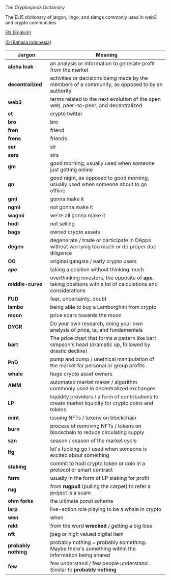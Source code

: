 *The Cryptospeak Dictionary*

The ELI5 dictionary of jargon, lingo, and slangs commonly used in web3 and crypto communities.

[EN (English)](./README.md)

[ID (Bahasa Indonesia)](./README-id.md)

|Jargon|Meaning|
|------|----|
|**alpha leak**| an analysis or information to generate profit from the market|
|**decentralized**| activities or decisions being made by the members of a community, as opposed to by an authority|
|**web3**| terms related to the next evolution of the open web, peer-to-peer, and decentralized |
|**ct**| crypto twitter |
|**bro**| bro |
|**fren**| friend |
|**frens**| friends |
|**ser**| sir |
|**sers**| sirs |
|**gm**| good morning, usually used when someone just getting online|
|**gn**| good night, as opposed to good morning, usually used when someone about to go offline|
|**gmi**| gonna make it |
|**ngmi**| not gonna make it |
|**wagmi**| we're all gonna make it |
|**hodl**| not selling |
|**bags**| owned crypto assets|
|**degen**| degenerate / trade or participate in DApps without worrying too much or do proper due diligence |
|**OG**| original gangsta / early crypto users|
|**ape**| taking a position without thinking much |
|**middle-curve**| overthinking investors, the opposite of **ape**, taking positions with a lot of calculations and considerations |
|**FUD**| fear, uncertainty, doubt |
|**lambo**| being able to buy a Lamborghini from crypto|
|**moon**| price soars towards the moon|
|**DYOR**| Do your own research, doing your own analysis of price, ta, and fundamentals |
|**bart**| The price chart that forms a pattern like bart simpson's head (dramatic up, followed by drastic decline) |
|**PnD**| pump and dump / unethical manipulation of the market for personal or group profits|
|**whale**| huge crypto asset owners|
|**AMM**| automated market maker / algorithm commonly used in decentralized exchanges|
|**LP**| liquidity providers / a form of contributions to create market liquidity for crypto coins and tokens|
|**mint**| issuing NFTs / tokens on blockchain |
|**burn**| process of removing NFTs / tokens on blockchain to reduce circulating supply|
|**szn**| season / season of the market cycle |
|**lfg**| let's fucking go / used when someone is excited about something |
|**staking**| commit to hodl crypto token or coin in a protocol or smart contract|
|**farm**| usually in the form of LP staking for profit|
|**rug**| from **rugpull** (pulling the carpet) to refer a project is a scam|
|**ohm forks**| the ultimate ponzi scheme|
|**larp**| live-action role playing to be a whale in crypto|
|**wen**| when |
|**rekt**| from the word **wrecked** / getting a big loss |
|**nft**| jpeg or high valued digital item |
|**probably nothing**| probably nothing = probably something. Maybe there's something within the information being shared |
|**few**| few understand / few people understand. Similar to **probably nothing**|
